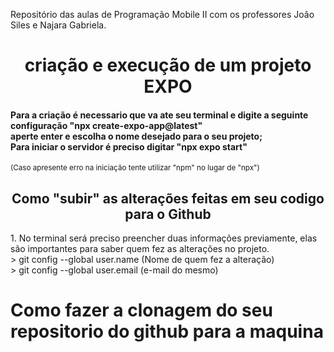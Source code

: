 Repositório das aulas de Programação Mobile II com os professores João Siles e Najara Gabriela.

<h1 align="center"> criação e execução de um projeto EXPO </h1>
<h4>Para a criação é necessario que va ate seu terminal e digite a seguinte configuração "npx create-expo-app@latest" <br>
  aperte enter e escolha o nome desejado para o seu projeto; <br>
  Para iniciar o servidor é preciso digitar "npx expo start"  </h4>
  <sub> (Caso apresente erro na iniciação tente utilizar "npm" no lugar de "npx") </sub>
  
<h2  align="center">Como "subir" as alterações feitas em seu codigo para o Github</h2>
1. No terminal será preciso preencher duas informações previamente, elas são importantes para saber quem fez as alterações no projeto. <br>
 > git config --global user.name  (Nome de quem fez a alteração) <br>
 > git config --global user.email (e-mail do mesmo) <br>

# Como fazer a clonagem do seu repositorio do github para a maquina
